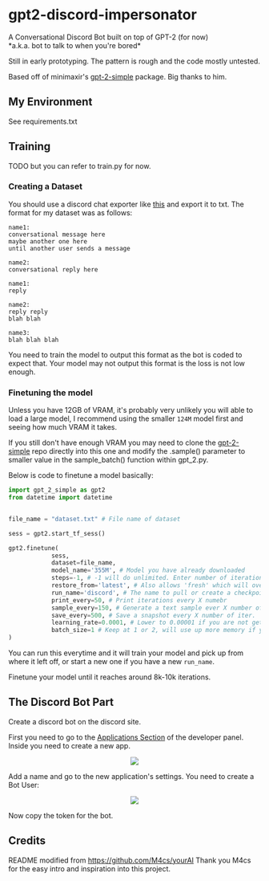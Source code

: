 # gpt2-discord-impersonator
<p>A Conversational Discord Bot built on top of GPT-2 (for now)<br/>
*a.k.a. bot to talk to when you're bored*</p>

Still in early prototyping. The pattern is rough and the code mostly untested.

Based off of minimaxir's [gpt-2-simple](https://github.com/minimaxir/gpt-2-simple) package. Big thanks to him.

## My Environment

See requirements.txt

## Training

TODO but you can refer to train.py for now.

### Creating a Dataset

You should use a discord chat exporter like [this](https://github.com/Tyrrrz/DiscordChatExporter/releases/tag/2.20) and export it to txt. The format for my dataset was as follows:

```
name1:
conversational message here
maybe another one here
until another user sends a message

name2:
conversational reply here

name1:
reply

name2:
reply reply
blah blah

name3:
blah blah blah
```

You need to train the model to output this format as the bot is coded to expect that. Your model may not output this format is the loss is not low enough.

### Finetuning the model

Unless you have 12GB of VRAM, it's probably very unlikely you will able to load a large model, I recommend using the smaller `124M` model first and seeing how much VRAM it takes.

If you still don't have enough VRAM you may need to clone the [gpt-2-simple](https://github.com/minimaxir/gpt-2-simple) repo directly into this one and modify the .sample() parameter to smaller value in the sample_batch() function within gpt_2.py.

Below is code to finetune a model basically:

```python
import gpt_2_simple as gpt2
from datetime import datetime


file_name = "dataset.txt" # File name of dataset

sess = gpt2.start_tf_sess()

gpt2.finetune(
            sess,
            dataset=file_name,
            model_name='355M', # Model you have already downloaded
            steps=-1, # -1 will do unlimited. Enter number of iterations otherwise
            restore_from='latest', # Also allows 'fresh' which will overwrite old training
            run_name='discord', # The name to pull or create a checkpoint under
            print_every=50, # Print iterations every X numebr
            sample_every=150, # Generate a text sample ever X number of iter.
            save_every=500, # Save a snapshot every X number of iter.
            learning_rate=0.0001, # Lower to 0.00001 if you are not getting massive changes in results
            batch_size=1 # Keep at 1 or 2, will use up more memory if you raise this
)
```

You can run this everytime and it will train your model and pick up from where it left off, or start a new one if you have a new `run_name`. 

Finetune your model until it reaches around 8k-10k iterations.

## The Discord Bot Part

Create a discord bot on the discord site.

First you need to go to the [Applications Section](https://discord.com/developers/applications) of the developer panel. Inside you need to create a new app.

<p align="center">
  <img src="https://i.imgur.com/oiUA5hT.png">
</p>

Add a name and go to the new application's settings. You need to create a Bot User:

<p align="center">
  <img src="https://i.imgur.com/qx3BviW.png">
</p>

Now copy the token for the bot.

## Credits
README modified from https://github.com/M4cs/yourAI
Thank you M4cs for the easy intro and inspiration into this project.
